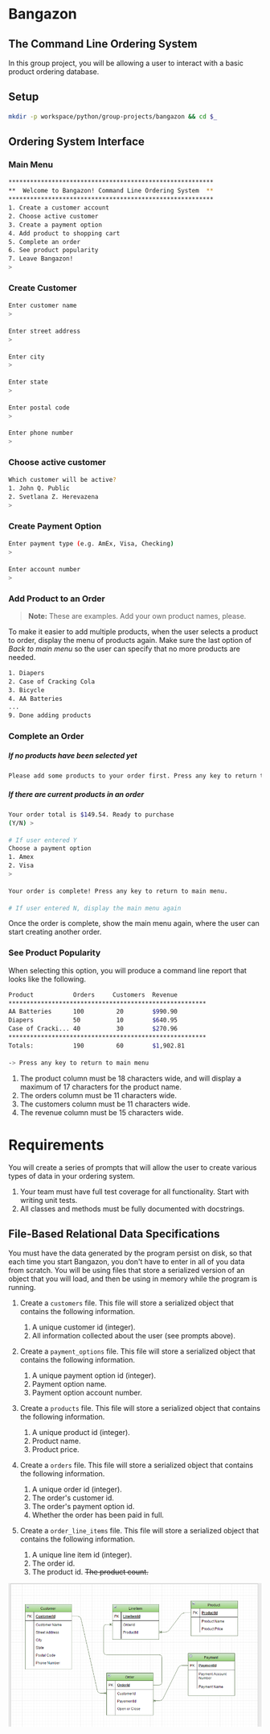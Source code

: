 # Bangazon

## The Command Line Ordering System

In this group project, you will be allowing a user to interact with a basic product ordering database.

## Setup

```bash
mkdir -p workspace/python/group-projects/bangazon && cd $_
```

## Ordering System Interface

### Main Menu

```bash
*********************************************************
**  Welcome to Bangazon! Command Line Ordering System  **
*********************************************************
1. Create a customer account
2. Choose active customer
3. Create a payment option
4. Add product to shopping cart
5. Complete an order
6. See product popularity
7. Leave Bangazon!
>
```

### Create Customer

```bash
Enter customer name
>

Enter street address
>

Enter city
>

Enter state
>

Enter postal code
>

Enter phone number
>
```

### Choose active customer

```bash
Which customer will be active?
1. John Q. Public
2. Svetlana Z. Herevazena
>
```


### Create Payment Option

```bash
Enter payment type (e.g. AmEx, Visa, Checking)
>

Enter account number
>
```

### Add Product to an Order

> **Note:** These are examples. Add your own product names, please.

To make it easier to add multiple products, when the user selects a product to order, display the menu of products again. Make sure the last option of *Back to main menu* so the user can specify that no more products are needed.

```bash
1. Diapers
2. Case of Cracking Cola
3. Bicycle
4. AA Batteries
...
9. Done adding products
```

### Complete an Order

##### If no products have been selected yet

```bash
Please add some products to your order first. Press any key to return to main menu.
```

##### If there are current products in an order

```bash
Your order total is $149.54. Ready to purchase
(Y/N) >

# If user entered Y
Choose a payment option
1. Amex
2. Visa
>

Your order is complete! Press any key to return to main menu.

# If user entered N, display the main menu again
```

Once the order is complete, show the main menu again, where the user can start creating another order.

### See Product Popularity

When selecting this option, you will produce a command line report that looks like the following.

```bash
Product           Orders     Customers  Revenue
*******************************************************
AA Batteries      100         20        $990.90 
Diapers           50          10        $640.95
Case of Cracki... 40          30        $270.96
*******************************************************
Totals:           190         60        $1,902.81

-> Press any key to return to main menu
```

1. The product column must be 18 characters wide, and will display a maximum of 17 characters for the product name.
1. The orders column must be 11 characters wide.
1. The customers column must be 11 characters wide.
1. The revenue column must be 15 characters wide.

# Requirements

You will create a series of prompts that will allow the user to create various types of data in your ordering system.

1. Your team must have full test coverage for all functionality. Start with writing unit tests.
1. All classes and methods must be fully documented with docstrings.

## File-Based Relational Data Specifications

You must have the data generated by the program persist on disk, so that each time you start Bangazon, you don't have to enter in all of you data from scratch. You will be using files that store a serialized version of an object that you will load, and then be using in memory while the program is running.

1. Create a `customers` file. This file will store a serialized object that contains the following information.
    1. A unique customer id (integer).
    1. All information collected about the user (see prompts above).

1. Create a `payment_options` file. This file will store a serialized object that contains the following information.
    1. A unique payment option id (integer).
    1. Payment option name.
    1. Payment option account number.

1. Create a `products` file. This file will store a serialized object that contains the following information.
    1. A unique product id (integer).
    1. Product name.
    1. Product price.

1. Create a `orders` file. This file will store a serialized object that contains the following information.
    1. A unique order id (integer).
    1. The order's customer id.
    1. The order's payment option id.
    1. Whether the order has been paid in full.

1. Create a `order_line_items` file. This file will store a serialized object that contains the following information.
    1. A unique line item id (integer).
    1. The order id.
    1. The product id.
    ~~The product count.~~

![ERD](https://github.com/nss-day-cohort-13/bangazon-group-project-gang_of_four/blob/master/ERD.PNG)
